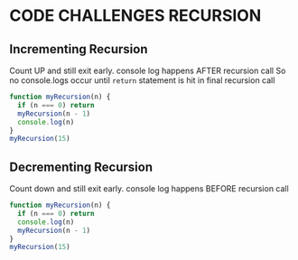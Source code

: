 # CODE CHALLENGES RECURSION

## Incrementing Recursion

Count UP and still exit early. console log happens AFTER recursion call
So no console.logs occur until `return` statement is hit in final recursion call

```javascript
function myRecursion(n) {
  if (n === 0) return
  myRecursion(n - 1)
  console.log(n)
}
myRecursion(15)
```

## Decrementing Recursion

Count down and still exit early. console log happens BEFORE recursion call

```javascript
function myRecursion(n) {
  if (n === 0) return
  console.log(n)
  myRecursion(n - 1)
}
myRecursion(15)
```
